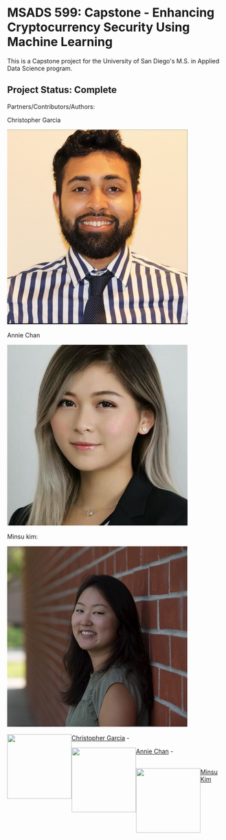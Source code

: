 # MSADS 599: Capstone - Enhancing Cryptocurrency Security Using Machine Learning

This is a Capstone project for the University of San Diego's M.S. in Applied Data Science program.


## Project Status: Complete

Partners/Contributors/Authors:

Christopher Garcia

![My Image](/Images/chris.png)


Annie Chan

![My Image](/Images/annieimage.jpg)


Minsu kim:

![My Image](/Images/minsu.jpg)

<img align="left" width="150" height="150" src="/Users/christophergarcia/Documents/GitHub/MSADS-Capstone-CryptoCurrencyFraudDetection/Images/chris.png">

[Christopher Garcia](https://github.com/ChrisGarciaDS) - 

<img align="left" width="150" height="150" src="/Users/christophergarcia/Documents/GitHub/MSADS-Capstone-CryptoCurrencyFraudDetection/Images/annieimage.jpg">

[Annie Chan](https://github.com/Chanlaiieng12) - 
</br>
</br>

<img align="left" width="150" height="150" src="/Users/christophergarcia/Documents/GitHub/MSADS-Capstone-CryptoCurrencyFraudDetection/Images/minsu.jpg">

[Minsu Kim](https://github.com/minsu0816)  
</br>
</br>
</br>
</br>

